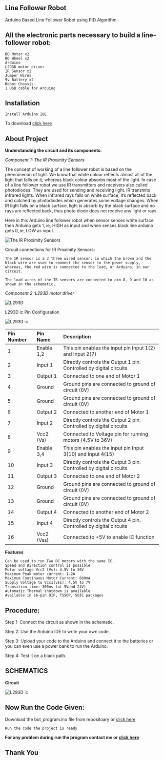 ## Line Follower Robot
Arduino Based Line Follower Robot using PID Algorithm

## All the electronic parts necessary to build a line-follower robot:
    BO Motor x2
    BO Wheel x2
    Arduino
    L293D motor driver
    IR Sensor x2
    Jumper Wires
    9v Battery x2
    Robot Chassis
    1 USB cable for Arduino
## Installation     
    Install Arduino IDE
To download [click here](https://www.microsoft.com/en-in/p/arduino-ide/9nblggh4rsd8?ocid=badge&rtc=1&activetab=pivot:overviewtab)

## About Project
**Understanding the circuit and its components:**

*Component 1: The IR Proximity Sensors*

The concept of working of a line follower robot is based on the phenomenon of light. We know that white colour reflects almost all of the light that falls on it, whereas black colour absorbs most of the light. In case of a line follower robot we use IR transmitters and receivers also called photodiodes. They are used for sending and receiving light. IR transmits infrared lights. When infrared rays falls on white surface, it’s reflected back and catched by photodiodes which generates some voltage changes. When IR light falls on a black surface, light is absorb by the black surface and no rays are reflected back, thus photo diode does not receive any light or rays.

Here in this Arduino line follower robot when sensor senses white surface then Arduino gets 1, ie, HIGH as input and when senses black line arduino gets 0, ie, LOW as input.


![The IR Proximity Sensors](https://github.com/CodeWithMir/important-image-for-project/blob/main/image_26mwyVpmvZ.jpeg)

Circuit connections for IR Proximity Sensors:

    The IR sensor is a 3 three wired sensor, in which the brown and the black wire are used to connect the sensor to the power supply, whereas, the red wire is connected to the load, or Arduino, in our circuit.

    The load wires of the IR sensors are connected to pin 8, 9 and 10 as shown in the schematic.
*Component 2 :L293D motor driver*

![L293D](https://github.com/CodeWithMir/important-image-for-project/blob/main/L293D-Motor-Driver-Module-for-Arduino-L293D-Expansion-Board.jpg)

L293D ic Pin Configuration

![L293D ic ](https://github.com/CodeWithMir/important-image-for-project/blob/main/L293D-Pinout.png)

|Pin Number|Pin Name|Description|
|:---------|:-------|:----------|
|1|Enable 1,2|This pin enables the input pin Input 1(2) and Input 2(7)|
|2|Input 1|Directly controls the Output 1 pin. Controlled by digital circuits|
|3|Output 1|Connected to one end of  Motor 1|
|4|Ground|Ground pins are connected to ground of circuit (0V)|
|5|Ground|Ground pins are connected to ground of circuit (0V)|
|6|Output 2|Connected to another end of  Motor 1|
|7|Input 2|Directly controls the Output 2 pin. Controlled by digital circuits|
|8|Vcc2 (Vs)|Connected to Voltage pin for running motors (4.5V to 36V)|
|9|Enable 3,4|This pin enables the input pin Input 3(10) and Input 4(15)|
|10|Input 3|Directly controls the Output 3 pin. Controlled by digital circuits|
|11|Output 3|Connected to one end of Motor 2|
|12|Ground|Ground pins are connected to ground of circuit (0V)|
|13|Ground|Ground pins are connected to ground of circuit (0V)|
|14|Output 4|Connected to another end of Motor 2|
|15|Input 4|Directly controls the Output 4 pin. Controlled by digital circuits|
|16|Vcc2 (Vss)|Connected to +5V to enable IC function|

**Features**

    Can be used to run Two DC motors with the same IC.
    Speed and Direction control is possible
    Motor voltage Vcc2 (Vs): 4.5V to 36V
    Maximum Peak motor current: 1.2A
    Maximum Continuous Motor Current: 600mA
    Supply Voltage to Vcc1(vss): 4.5V to 7V
    Transition time: 300ns (at 5Vand 24V)
    Automatic Thermal shutdown is available
    Available in 16-pin DIP, TSSOP, SOIC packages

## Procedure:
Step 1: Connect the circuit as shown in the schematic.

Step 2: Use the Arduino IDE to write your own code.

Step 3: Upload your code to the Arduino and connect it to the batteries or you can even use a power bank to run the Arduino.

Step 4: Test it on a black path.

## SCHEMATICS

**Circuit**

![L293D ic ](https://github.com/CodeWithMir/important-image-for-project/blob/main/screenshot_2020-08-23_at_11_56_42_am_N63GIEkksa.png)


## Now Run the Code Given:

Download the bot_program.ino file from repositoary or [click here](https://github.com/CodeWithMir/line_follower_bot_program/blob/main/bot_program.ino)

    Run the code the project is ready 

 **For any problem during run the program contact me or [click here](https://www.linkedin.com/in/mir-jasimuddin-4a35131a0/)**

##            Thank You 

